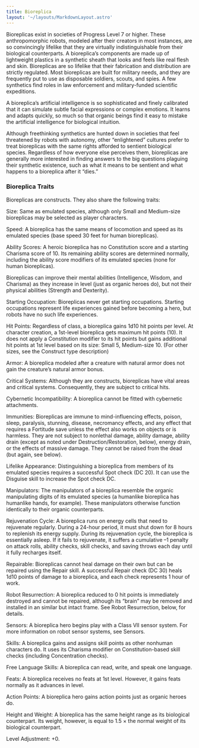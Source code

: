 ```yaml
---
title: Bioreplica
layout: '~/layouts/MarkdownLayout.astro'
---
```

Bioreplicas exist in societies of Progress Level 7 or higher. These
anthropomorphic robots, modeled after their creators in most instances, are so
convincingly lifelike that they are virtually indistinguishable from their
biological counterparts. A bioreplica’s components are made up of lightweight
plastics in a synthetic sheath that looks and feels like real flesh and skin.
Bioreplicas are so lifelike that their fabrication and distribution are
strictly regulated. Most bioreplicas are built for military needs, and they
are frequently put to use as disposable soldiers, scouts, and spies. A few
synthetics find roles in law enforcement and military-funded scientific
expeditions.

A bioreplica’s artificial intelligence is so sophisticated and finely
calibrated that it can simulate subtle facial expressions or complex emotions.
It learns and adapts quickly, so much so that organic beings find it easy to
mistake the artificial intelligence for biological intuition.

Although freethinking synthetics are hunted down in societies that feel
threatened by robots with autonomy, other “enlightened” cultures prefer to
treat bioreplicas with the same rights afforded to sentient biological
species. Regardless of how everyone else perceives them, bioreplicas are
generally more interested in finding answers to the big questions plaguing
their synthetic existence, such as what it means to be sentient and what
happens to a bioreplica after it “dies.”

### Bioreplica Traits

Bioreplicas are constructs. They also share the following traits:

Size: Same as emulated species, although only Small and Medium-size
bioreplicas may be selected as player characters.

Speed: A bioreplica has the same means of locomotion and speed as its emulated
species (base speed 30 feet for human bioreplicas).

Ability Scores: A heroic bioreplica has no Constitution score and a starting
Charisma score of 10. Its remaining ability scores are determined normally,
including the ability score modifiers of its emulated species (none for human
bioreplicas).

Bioreplicas can improve their mental abilities (Intelligence, Wisdom, and
Charisma) as they increase in level (just as organic heroes do), but not their
physical abilities (Strength and Dexterity).

Starting Occupation: Bioreplicas never get starting occupations. Starting
occupations represent life experiences gained before becoming a hero, but
robots have no such life experiences.

Hit Points: Regardless of class, a bioreplica gains 1d10 hit points per level.
At character creation, a 1st-level bioreplica gets maximum hit points (10). It
does not apply a Constitution modifier to its hit points but gains additional
hit points at 1st level based on its size: Small 5, Medium-size 10. (For other
sizes, see the Construct type description)

Armor: A bioreplica modeled after a creature with natural armor does not gain
the creature’s natural armor bonus.

Critical Systems: Although they are constructs, bioreplicas have vital areas
and critical systems. Consequently, they are subject to critical hits.

Cybernetic Incompatibility: A bioreplica cannot be fitted with cybernetic
attachments.

Immunities: Bioreplicas are immune to mind-influencing effects, poison, sleep,
paralysis, stunning, disease, necromancy effects, and any effect that requires
a Fortitude save unless the effect also works on objects or is harmless. They
are not subject to nonlethal damage, ability damage, ability drain (except as
noted under Destruction/Restoration, below), energy drain, or the effects of
massive damage. They cannot be raised from the dead (but again, see below).

Lifelike Appearance: Distinguishing a bioreplica from members of its emulated
species requires a successful Spot check (DC 20). It can use the Disguise
skill to increase the Spot check DC.

Manipulators: The manipulators of a bioreplica resemble the organic
manipulating digits of its emulated species (a humanlike bioreplica has
humanlike hands, for example). These manipulators otherwise function
identically to their organic counterparts.

Rejuvenation Cycle: A bioreplica runs on energy cells that need to rejuvenate
regularly. During a 24-hour period, it must shut down for 8 hours to replenish
its energy supply. During its rejuvenation cycle, the bioreplica is
essentially asleep. If it fails to rejuvenate, it suffers a cumulative –1
penalty on attack rolls, ability checks, skill checks, and saving throws each
day until it fully recharges itself.

Repairable: Bioreplicas cannot heal damage on their own but can be repaired
using the Repair skill. A successful Repair check (DC 30) heals 1d10 points of
damage to a bioreplica, and each check represents 1 hour of work.

Robot Resurrection: A bioreplica reduced to 0 hit points is immediately
destroyed and cannot be repaired, although its “brain” may be removed and
installed in an similar but intact frame. See Robot Resurrection, below, for
details.

Sensors: A bioreplica hero begins play with a Class VII sensor system. For
more information on robot sensor systems, see Sensors.

Skills: A bioreplica gains and assigns skill points as other nonhuman
characters do. It uses its Charisma modifier on Constitution-based skill
checks (including Concentration checks).

Free Language Skills: A bioreplica can read, write, and speak one language.

Feats: A bioreplica receives no feats at 1st level. However, it gains feats
normally as it advances in level.

Action Points: A bioreplica hero gains action points just as organic heroes
do.

Height and Weight: A bioreplica has the same height range as its biological
counterpart. Its weight, however, is equal to 1.5 × the normal weight of its
biological counterpart.

Level Adjustment: +0.

